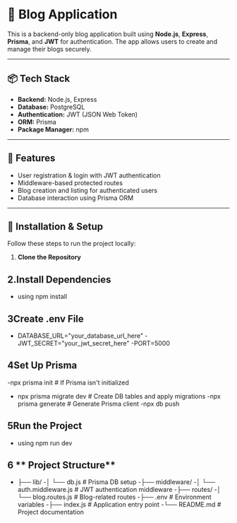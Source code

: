 # 📝 Blog Application

This is a backend-only blog application built using **Node.js**, **Express**, **Prisma**, and **JWT** for authentication. The app allows users to create and manage their blogs securely.

---

## 📦 Tech Stack

- **Backend:** Node.js, Express
- **Database:** PostgreSQL 
- **Authentication:** JWT (JSON Web Token)
- **ORM:** Prisma
- **Package Manager:** npm

---

## 🚀 Features

- User registration & login with JWT authentication
- Middleware-based protected routes
- Blog creation and listing for authenticated users
- Database interaction using Prisma ORM

---

## 🔧 Installation & Setup

Follow these steps to run the project locally:

1. **Clone the Repository**
## 2.**Install Dependencies**
  - using npm install
## 3**Create .env File**
  - DATABASE_URL="your_database_url_here"
   -JWT_SECRET="your_jwt_secret_here"
   -PORT=5000
   
 ## 4**Set Up Prisma**
  -npx prisma init          # If Prisma isn't initialized
 - npx prisma migrate dev   # Create DB tables and apply migrations
  -npx prisma generate      # Generate Prisma client
  -npx db push
 ## 5**Run the Project**
 - using npm run dev

 ## 6 ** Project Structure**
  - ├── lib/
   -│   └── db.js               # Prisma DB setup
   -├── middleware/
   -│   └── auth.middleware.js  # JWT authentication middleware
   -├── routes/
   -│   └── blog.routes.js      # Blog-related routes
   -├── .env                    # Environment variables
   -├── index.js                # Application entry point
   -└── README.md               # Project documentation




